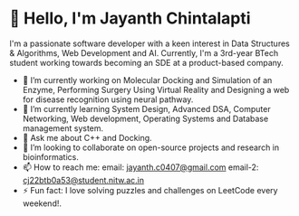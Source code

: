  # 👋 Hello, I'm Jayanth Chintalapti

I'm a passionate software developer with a keen interest in Data Structures & Algorithms, Web Development and AI. Currently, I'm a 3rd-year BTech student working towards becoming an SDE at a product-based company.

- 🔭 I’m currently working on Molecular Docking and Simulation of an Enzyme, Performing Surgery Using Virtual Reality and Designing a web for disease recognition using neural pathway.
- 🌱 I’m currently learning System Design, Advanced DSA, Computer Networking, Web development, Operating Systems and Database management system.
- 💬 Ask me about C++ and Docking.
- 🤝 I’m looking to collaborate on open-source projects and research in bioinformatics.
- 📫 How to reach me:
  email: jayanth.c0407@gmail.com
  email-2: cj22btb0a53@student.nitw.ac.in
- ⚡ Fun fact: I love solving puzzles and challenges on LeetCode every weekend!.
